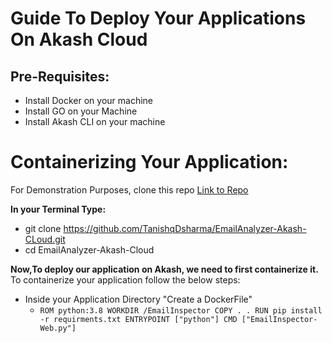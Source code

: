 # Guide To Deploy Your Applications On Akash Cloud

## Pre-Requisites:
* Install Docker on your machine
* Install GO on your Machine
* Install Akash CLI on your machine

# Containerizing Your Application:

For Demonstration Purposes, clone this repo <a  href="https://github.com/TanishqDsharma/EmailAnalyzer-Akash-CLoud.git">Link to Repo</a>

<b>In your Terminal Type:</b>
* git clone https://github.com/TanishqDsharma/EmailAnalyzer-Akash-CLoud.git
* cd EmailAnalyzer-Akash-Cloud

<b>Now,To deploy our application on Akash, we need to first containerize it.</b>
To containerize your application follow the below steps:
* Inside your Application Directory "Create a DockerFile" 
  * ```ROM python:3.8 WORKDIR /EmailInspector COPY . . RUN pip install -r requirments.txt ENTRYPOINT ["python"] CMD ["EmailInspector-Web.py"] ```  

